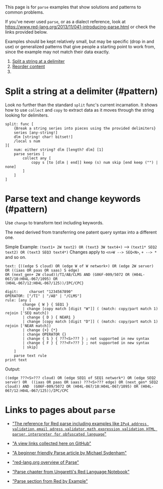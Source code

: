 This page is for `parse` examples that show solutions and patterns to common problems.

If you've never used `parse`, or as a dialect reference, look at 
https://www.red-lang.org/2013/11/041-introducing-parse.html
or check the links provided below.

Examples should be kept relatively small, but may be specific (drop in and use) or generalized patterns that give people a starting point to work from, since the example may not match their data exactly.

1. [Split a string at a delimiter](split-a-string-at-a-delimiter)
1. [Reorder content](reorder-content)
1. []()


# Split a string at a delimiter (#pattern)

Look no further than the standard `split` func's current incarnation. It shows how to use `collect` and `copy` to extract data as it moves through the string looking for delimiters.

```
split: func [
	{Break a string series into pieces using the provided delimiters} 
	series [any-string!]
	dlm [string! char! bitset!]
	/local s num
][
	num: either string? dlm [length? dlm] [1] 
	parse series [
		collect any [
			copy s [to [dlm | end]] keep (s) num skip [end keep ("") | none]
		]
	]
]
```

# Parse text and change keywords (#pattern)
Use ``change`` to transform text including keywords. 

The need derived from transferring one patent query syntax into a different one.

Simple Example: ``(text1+ 2W text2) OR (text3 3W text4+)`` --> ``(text1* SEQ2 text2) OR (text3 SEQ3 text4*)``
Changes apply to ``<n>W --> SEQ<N>``, ``+ --> *`` and so on.

```
text: {((edge S cloud) OR (edge W of W network+) OR (edge 2W server) OR ((iaas OR paas OR saas) S edge) 
OR (next_gen+ 2W cloud))/TI/AB/CLMS AND (G06F-009/5072 OR (H04L-067/10:H04L-067/1095) OR 
(H04L-067/12:H04L-067/125))/IPC/CPC}

digit:     charset "1234567890"
OPERATOR: ["/TI" | "/AB" | "/CLMS"]
rule: [any [ 
		change { W } { SEQ1 } 
		| change [copy match [digit "W"]] ( (match: copy/part match 1) rejoin ['SEQ match]) 
		| change { D } { NEAR1 } 
		| change [copy match [digit "D"]] ( (match: copy/part match 1) rejoin ['NEAR match]) 
		| change {+} {*}
		| change OPERATOR {}
		| change { S } { ???<S>??? } ; not supported in new syntax
		| change { F } { ???<F>??? } ; not supported in new syntax
		| skip]
	]
	parse text rule
print text
```
Output:

``((edge ???<S>??? cloud) OR (edge SEQ1 of SEQ1 network*) OR (edge SEQ2 server) OR 
((iaas OR paas OR saas) ???<S>??? edge) OR (next_gen* SEQ2 cloud)) AND 
(G06F-009/5072 OR (H04L-067/10:H04L-067/1095) OR (H04L-067/12:H04L-067/125))/IPC/CPC
``


# Links to pages about `parse`

* ["The reference for Red parse including examples like 
``IPv4 address validation``, ``email adress validator``, ``math expression validation``, ``HTML parser``, ``interpreter for obfuscated language``"](https://www.red-lang.org/2013/11/041-introducing-parse.html)

* ["A view links collected here on GitHub"](https://github.com/red/red/wiki/%5BDOC%5D-Parse#learning-resources-for-parse)

* ["A beginner friendly Parse article by Michael Sydenham"](http://www.michaelsydenham.com/reds-parse-dialect/)

* ["red-lang.org overview of Parse"](https://www.red-lang.org/2013/11/041-introducing-parse.html)

* ["Parse chapter from Ungaretti's Red Language Notebook"](https://ungaretti.gitbooks.io/red-language-notebook/content/parse.html)

* ["Parse section from Red by Example"](http://www.red-by-example.org/parse.html)

